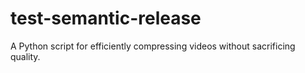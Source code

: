 # test-semantic-release

A Python script for efficiently compressing videos without sacrificing quality.
